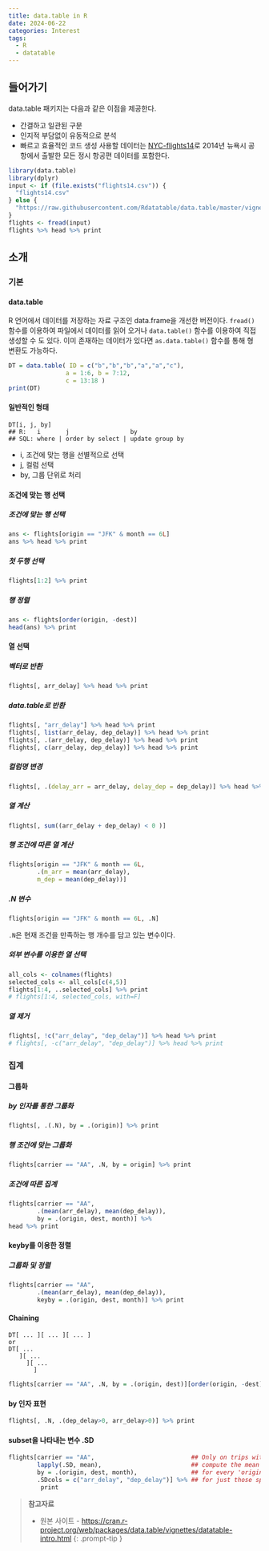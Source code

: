 ```yaml
---
title: data.table in R
date: 2024-06-22
categories: Interest
tags:
  - R
  - datatable
---
```


## 들어가기
data.table 패키지는 다음과 같은 이점을 제공한다.
- 간결하고 일관된 구문
- 인지적 부담없이 유동적으로 분석
- 빠르고 효율적인 코드 생성
사용할 데이터는 [NYC-flights14](https://raw.githubusercontent.com/Rdatatable/data.table/master/vignettes/flights14.csv)로 2014년 뉴욕시 공항에서 출발한 모든 정시 항공편 데이터를 포함한다.

```r
library(data.table)
library(dplyr)
input <- if (file.exists("flights14.csv")) {
  "flights14.csv"
} else {
  "https://raw.githubusercontent.com/Rdatatable/data.table/master/vignettes/flights14.csv"
}
flights <- fread(input)
flights %>% head %>% print
```
## 소개
### 기본
#### data.table
R 언어에서 데이터를 저장하는 자료 구조인 data.frame을 개선한 버전이다. `fread()` 함수를 이용하여 파일에서 데이터를 읽어 오거나 `data.table()` 함수를 이용하여 직접 생성할 수 도 있다. 이미 존재하는 데이터가 있다면 `as.data.table()` 함수를 통해 형 변환도 가능하다.

```r
DT = data.table( ID = c("b","b","b","a","a","c"), 
				a = 1:6, b = 7:12, 
				c = 13:18 ) 
print(DT)
```
#### 일반적인 형태
```
DT[i, j, by] 
## R:   i       j                 by 
## SQL: where | order by select | update group by
```
- i, 조건에 맞는 행을 선별적으로  선택
- j, 컬럼 선택
- by, 그룹 단위로 처리
#### 조건에 맞는 행 선택
##### 조건에 맞는 행 선택
```r
ans <- flights[origin == "JFK" & month == 6L]
ans %>% head %>% print
```
##### 첫 두행 선택
```r
flights[1:2] %>% print
```

##### 행 정렬
```r
ans <- flights[order(origin, -dest)]
head(ans) %>% print
```

#### 열 선택
##### 벡터로 반환
```r
flights[, arr_delay] %>% head %>% print
```
##### data.table로 반환
```r
flights[, "arr_delay"] %>% head %>% print
flights[, list(arr_delay, dep_delay)] %>% head %>% print
flights[, .(arr_delay, dep_delay)] %>% head %>% print
flights[, c(arr_delay, dep_delay)] %>% head %>% print
```
##### 컬럼명 변경
```r
flights[, .(delay_arr = arr_delay, delay_dep = dep_delay)] %>% head %>% print
```
##### 열 계산
```r
flights[, sum((arr_delay + dep_delay) < 0 )]
```
##### 행 조건에 따른 열 계산
```r
flights[origin == "JFK" & month == 6L, 
		.(m_arr = mean(arr_delay), 
		m_dep = mean(dep_delay))]
```
##### .N 변수
```r
flights[origin == "JFK" & month == 6L, .N]
```
`.N`은 현재 조건을 만족하는 행 개수를 담고 있는 변수이다.
##### 외부 변수를 이용한 열 선택
```r
all_cols <- colnames(flights)
selected_cols <- all_cols[c(4,5)]
flights[1:4, ..selected_cols] %>% print
# flights[1:4, selected_cols, with=F]
```
##### 열 제거
```r
flights[, !c("arr_delay", "dep_delay")] %>% head %>% print
# flights[, -c("arr_delay", "dep_delay")] %>% head %>% print
```
### 집계
#### 그룹화
##### by 인자를 통한 그룹화
```r
flights[, .(.N), by = .(origin)] %>% print
```
##### 행 조건에 맞는 그룹화
```r
flights[carrier == "AA", .N, by = origin] %>% print
```
##### 조건에 따른 집계
```r
flights[carrier == "AA", 
		.(mean(arr_delay), mean(dep_delay)), 
		by = .(origin, dest, month)] %>%
head %>% print
```
#### keyby를 이용한 정렬
##### 그룹화 및 정렬
```r
flights[carrier == "AA", 
		.(mean(arr_delay), mean(dep_delay)), 
		keyby = .(origin, dest, month)] %>% print
```
#### Chaining
```
DT[ ... ][ ... ][ ... ]
or
DT[ ... 
   ][ ... 
     ][ ... 
       ]
```

```r
flights[carrier == "AA", .N, by = .(origin, dest)][order(origin, -dest)] %>% head %>% print
```
#### by 인자 표현
```r
flights[, .N, .(dep_delay>0, arr_delay>0)] %>% print
```
#### subset을 나타내는 변수 .SD
```r
flights[carrier == "AA",                           ## Only on trips with carrier "AA" 
		lapply(.SD, mean),                         ## compute the mean 
		by = .(origin, dest, month),               ## for every 'origin,dest,month' 
		.SDcols = c("arr_delay", "dep_delay")] %>% ## for just those specified in .SDcols
		 print
```



> **참고자료**
> - 원본 사이트 - https://cran.r-project.org/web/packages/data.table/vignettes/datatable-intro.html
{: .prompt-tip }


